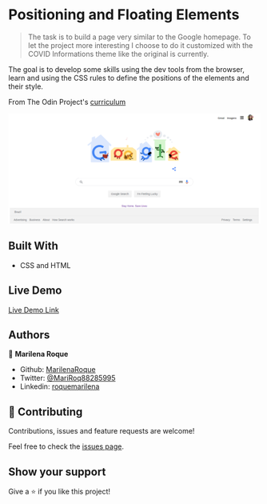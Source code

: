 # Positioning and Floating Elements

> The task is to build a page very similar to the Google homepage. To let the project more interesting I choose to do it customized with the COVID Informations theme like the original is currently. 

The goal is to develop some skills using the dev tools from the browser,
learn and using the CSS rules to define the positions of the elements and their style.


 From The Odin Project's [curriculum](http://www.theodinproject.com/courses/web-development-101/lessons/html-css)

![screenshot](screencapture.png)



## Built With

- CSS and HTML

## Live Demo

[Live Demo Link](https://marilenaroque.github.io/googleProject/)





## Authors

👤 **Marilena Roque**

- Github: [MarilenaRoque](https://github.com/MarilenaRoque)
- Twitter: [@MariRoq88285995](https://twitter.com/MariRoq88285995)
- Linkedin: [roquemarilena](https://www.linkedin.com/in/roquemarilena/)


## 🤝 Contributing

Contributions, issues and feature requests are welcome!

Feel free to check the [issues page](issues/).

## Show your support

Give a ⭐️ if you like this project!


